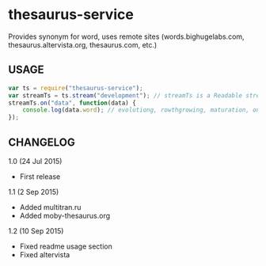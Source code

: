 thesaurus-service
=================
Provides synonym for word, uses remote sites (words.bighugelabs.com, thesaurus.altervista.org, thesaurus.com, etc.)

USAGE
-----
```js
var ts = require("thesaurus-service");
var streamTs = ts.stream("development"); // streamTs is a Readable stream
streamTs.on("data", function(data) {
	console.log(data.word); // evolutiong, rowthgrowing, maturation, ontogeny, ...
});
```

CHANGELOG
---------
1.0 (24 Jul 2015)
- First release

1.1 (2 Sep 2015)
- Added multitran.ru
- Added moby-thesaurus.org

1.2 (10 Sep 2015)
- Fixed readme usage section
- Fixed altervista
